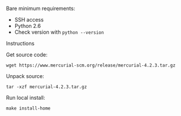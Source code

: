 Bare minimum requirements:

- SSH access
- Python 2.6
 - Check version with ```python --version```

Instructions

Get source code:
```
wget https://www.mercurial-scm.org/release/mercurial-4.2.3.tar.gz
```

Unpack source:
```
tar -xzf mercurial-4.2.3.tar.gz
```

Run local install:
```
make install-home
```
